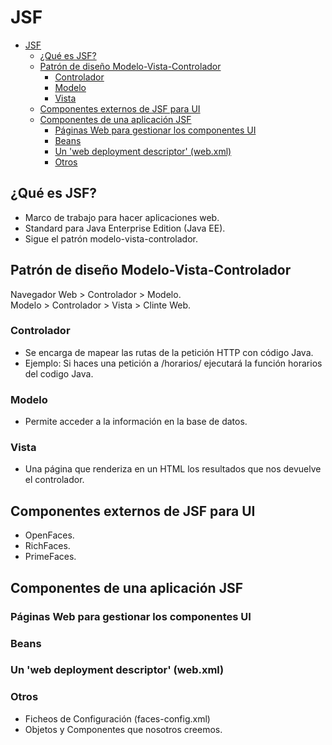 # JSF

- [JSF](#jsf)
  * [¿Qué es JSF?](#-qu--es-jsf-)
  * [Patrón de diseño Modelo-Vista-Controlador](#patr-n-de-dise-o-modelo-vista-controlador)
    + [Controlador](#controlador)
    + [Modelo](#modelo)
    + [Vista](#vista)
  * [Componentes externos de JSF para UI](#componentes-externos-de-jsf-para-ui)
  * [Componentes de una aplicación JSF](#componentes-de-una-aplicaci-n-jsf)
    + [Páginas Web para gestionar los componentes UI](#p-ginas-web-para-gestionar-los-componentes-ui)
    + [Beans](#beans)
    + [Un 'web deployment descriptor' (web.xml)](#un--web-deployment-descriptor---webxml-)
    + [Otros](#otros)

## ¿Qué es JSF?
- Marco de trabajo para hacer aplicaciones web.
- Standard para Java Enterprise Edition (Java EE).
- Sigue el patrón modelo-vista-controlador.

## Patrón de diseño Modelo-Vista-Controlador

Navegador Web > Controlador > Modelo. <br/>
Modelo > Controlador > Vista > Clinte Web.

### Controlador
- Se encarga de mapear las rutas de la petición HTTP con código Java.
- Ejemplo: Si haces una petición a /horarios/ ejecutará la función horarios del codigo Java.

### Modelo
- Permite acceder a la información en la base de datos.

### Vista
- Una página que renderiza en un HTML los resultados que nos devuelve el controlador.

## Componentes externos de JSF para UI
- OpenFaces.
- RichFaces.
- PrimeFaces.

## Componentes de una aplicación JSF
### Páginas Web para gestionar los componentes UI
### Beans
### Un 'web deployment descriptor' (web.xml)
### Otros
- Ficheos de Configuración (faces-config.xml)
- Objetos y Componentes que nosotros creemos.





